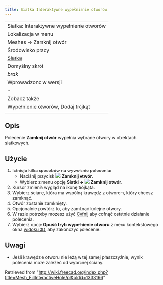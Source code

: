 ```yaml
---
title: Siatka Interaktywne wypełnienie otworów
---
```

|  |
| --- |
| Siatka: Interaktywne wypełnienie otworów |
| Lokalizacja w menu |
| Meshes → Zamknij otwór |
| Środowisko pracy |
| [Siatka](/Mesh_Workbench/pl "Mesh Workbench/pl") |
| Domyślny skrót |
| *brak* |
| Wprowadzono w wersji |
| - |
| Zobacz także |
| [Wypełnienie otworów](/Mesh_FillupHoles/pl "Mesh FillupHoles/pl"), [Dodaj trójkąt](/Mesh_AddFacet/pl "Mesh AddFacet/pl") |
|  |

## Opis

Polecenie **Zamknij otwór** wypełnia wybrane otwory w obiektach siatkowych.

## Użycie

1. Istnieje kilka sposobów na wywołanie polecenia:
   * Naciśnij przycisk ![](/images/Mesh_FillInteractiveHole.svg) **Zamknij otwór**.
   * Wybierz z menu opcję **Siatki → ![](/images/Mesh_FillInteractiveHole.svg) Zamknij otwór**.
2. Kursor zmienia wygląd na ikonę trójkąta.
3. Wybierz ścianę, która ma wspólną krawędź z otworem, który chcesz zamknąć.
4. Otwór zostanie zamknięty.
5. Opcjonalnie powtórz to, aby zamknąć kolejne otwory.
6. W razie potrzeby możesz użyć [Cofnij](/Std_Undo/pl "Std Undo/pl") aby cofnąć ostatnie działanie polecenia.
7. Wybierz opcję **Opuść tryb wypełnienie otworu** z menu kontekstowego okna [widoku 3D](/3D_view/pl "3D view/pl"), aby zakończyć polecenie.

## Uwagi

* Jeśli krawędzie otworu nie leżą w tej samej płaszczyźnie, wynik polecenia może zależeć od wybranej ściany.

Retrieved from "<http://wiki.freecad.org/index.php?title=Mesh_FillInteractiveHole/pl&oldid=1333166>"